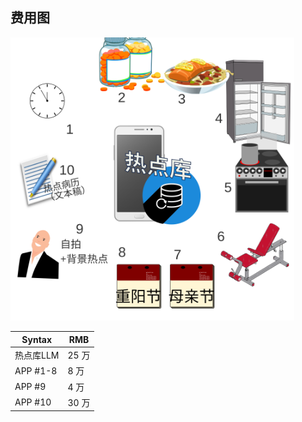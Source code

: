 ## 费用图 ##
<img src="img/scenario.svg" alt="alt text" style="width: 90%;">

| Syntax   | RMB   |
|----------|-------|
| 热点库LLM   | 25 万 |
| APP #1-8 | 8 万  |
| APP #9        | 4 万  |
| APP #10       | 30 万 |
